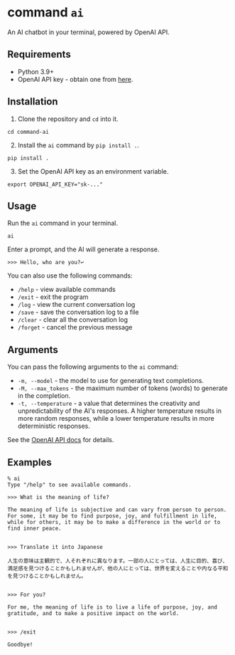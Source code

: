 # command `ai`

An AI chatbot in your terminal, powered by OpenAI API.


## Requirements

- Python 3.9+
- OpenAI API key - obtain one from [here](https://beta.openai.com/signup/).


## Installation

1. Clone the repository and `cd` into it.
```
cd command-ai
```

2. Install the `ai` command by `pip install .`.
```
pip install .
```

3. Set the OpenAI API key as an environment variable.
```
export OPENAI_API_KEY="sk-..."
```


## Usage

Run the `ai` command in your terminal.

```
ai
```

Enter a prompt, and the AI will generate a response.

```
>>> Hello, who are you?↩
```

You can also use the following commands:

- `/help`   - view available commands
- `/exit`   - exit the program
- `/log`    - view the current conversation log
- `/save`   - save the conversation log to a file
- `/clear`  - clear all the conversation log
- `/forget` - cancel the previous message


## Arguments

You can pass the following arguments to the `ai` command:

- `-m, --model` - the model to use for generating text completions.
- `-M, --max_tokens` - the maximum number of tokens (words) to generate in the completion.
- `-t, --temperature` - a value that determines the creativity and unpredictability of the AI's responses. A higher temperature results in more random responses, while a lower temperature results in more deterministic responses.

See the [OpenAI API docs](https://beta.openai.com/docs/api-reference/completions) for details.


## Examples

```
% ai
Type "/help" to see available commands.

>>> What is the meaning of life?

The meaning of life is subjective and can vary from person to person. For some, it may be to find purpose, joy, and fulfillment in life, while for others, it may be to make a difference in the world or to find inner peace.


>>> Translate it into Japanese

人生の意味は主観的で、人それぞれに異なります。一部の人にとっては、人生に目的、喜び、満足感を見つけることかもしれませんが、他の人にとっては、世界を変えることや内なる平和を見つけることかもしれません。


>>> For you?

For me, the meaning of life is to live a life of purpose, joy, and gratitude, and to make a positive impact on the world.


>>> /exit

Goodbye!
```
